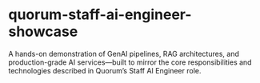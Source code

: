 # quorum-staff-ai-engineer-showcase
A hands-on demonstration of GenAI pipelines, RAG architectures, and production-grade AI services—built to mirror the core responsibilities and technologies described in Quorum’s Staff AI Engineer role.

